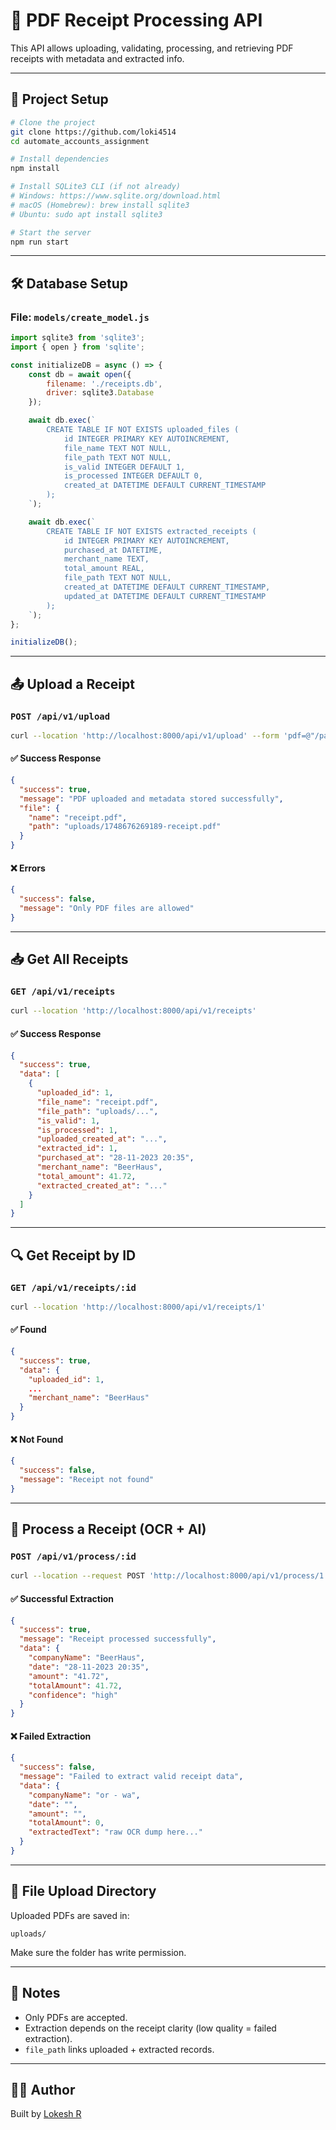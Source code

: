# 🧾 PDF Receipt Processing API

This API allows uploading, validating, processing, and retrieving PDF receipts with metadata and extracted info.

---

## 🚀 Project Setup

```bash
# Clone the project
git clone https://github.com/loki4514
cd automate_accounts_assignment

# Install dependencies
npm install

# Install SQLite3 CLI (if not already)
# Windows: https://www.sqlite.org/download.html
# macOS (Homebrew): brew install sqlite3
# Ubuntu: sudo apt install sqlite3

# Start the server
npm run start
```
---

## 🛠 Database Setup

### File: `models/create_model.js`

```js
import sqlite3 from 'sqlite3';
import { open } from 'sqlite';

const initializeDB = async () => {
    const db = await open({
        filename: './receipts.db',
        driver: sqlite3.Database
    });

    await db.exec(`
        CREATE TABLE IF NOT EXISTS uploaded_files (
            id INTEGER PRIMARY KEY AUTOINCREMENT,
            file_name TEXT NOT NULL,
            file_path TEXT NOT NULL,
            is_valid INTEGER DEFAULT 1,
            is_processed INTEGER DEFAULT 0,
            created_at DATETIME DEFAULT CURRENT_TIMESTAMP
        );
    `);

    await db.exec(`
        CREATE TABLE IF NOT EXISTS extracted_receipts (
            id INTEGER PRIMARY KEY AUTOINCREMENT,
            purchased_at DATETIME,
            merchant_name TEXT,
            total_amount REAL,
            file_path TEXT NOT NULL,
            created_at DATETIME DEFAULT CURRENT_TIMESTAMP,
            updated_at DATETIME DEFAULT CURRENT_TIMESTAMP
        );
    `);
};

initializeDB();
```

---

## 📤 Upload a Receipt

### `POST /api/v1/upload`

```bash
curl --location 'http://localhost:8000/api/v1/upload' --form 'pdf=@"/path/to/your/receipt.pdf"'
```

#### ✅ Success Response

```json
{
  "success": true,
  "message": "PDF uploaded and metadata stored successfully",
  "file": {
    "name": "receipt.pdf",
    "path": "uploads/1748676269189-receipt.pdf"
  }
}
```

#### ❌ Errors

```json
{
  "success": false,
  "message": "Only PDF files are allowed"
}
```

---

## 📥 Get All Receipts

### `GET /api/v1/receipts`

```bash
curl --location 'http://localhost:8000/api/v1/receipts'
```

#### ✅ Success Response

```json
{
  "success": true,
  "data": [
    {
      "uploaded_id": 1,
      "file_name": "receipt.pdf",
      "file_path": "uploads/...",
      "is_valid": 1,
      "is_processed": 1,
      "uploaded_created_at": "...",
      "extracted_id": 1,
      "purchased_at": "28-11-2023 20:35",
      "merchant_name": "BeerHaus",
      "total_amount": 41.72,
      "extracted_created_at": "..."
    }
  ]
}
```

---

## 🔍 Get Receipt by ID

### `GET /api/v1/receipts/:id`

```bash
curl --location 'http://localhost:8000/api/v1/receipts/1'
```

#### ✅ Found

```json
{
  "success": true,
  "data": {
    "uploaded_id": 1,
    ...
    "merchant_name": "BeerHaus"
  }
}
```

#### ❌ Not Found

```json
{
  "success": false,
  "message": "Receipt not found"
}
```

---

## 🧠 Process a Receipt (OCR + AI)

### `POST /api/v1/process/:id`

```bash
curl --location --request POST 'http://localhost:8000/api/v1/process/1'
```

#### ✅ Successful Extraction

```json
{
  "success": true,
  "message": "Receipt processed successfully",
  "data": {
    "companyName": "BeerHaus",
    "date": "28-11-2023 20:35",
    "amount": "41.72",
    "totalAmount": 41.72,
    "confidence": "high"
  }
}
```

#### ❌ Failed Extraction

```json
{
  "success": false,
  "message": "Failed to extract valid receipt data",
  "data": {
    "companyName": "or - wa",
    "date": "",
    "amount": "",
    "totalAmount": 0,
    "extractedText": "raw OCR dump here..."
  }
}
```

---

## 📁 File Upload Directory

Uploaded PDFs are saved in:

```
uploads/
```

Make sure the folder has write permission.

---

## 🔐 Notes

- Only PDFs are accepted.
- Extraction depends on the receipt clarity (low quality = failed extraction).
- `file_path` links uploaded + extracted records.

---

## 👨‍💻 Author

Built by [Lokesh R](https://github.com/loki4514)